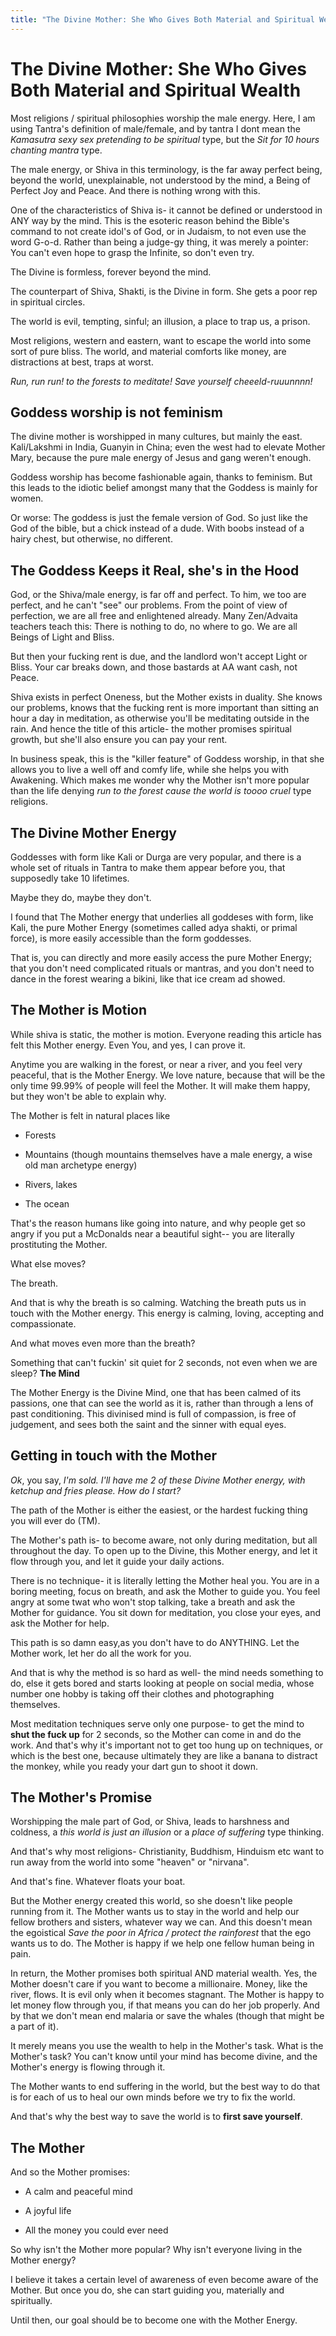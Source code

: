 ```yaml
---
title: "The Divine Mother: She Who Gives Both Material and Spiritual Wealth"
---
```


# The Divine Mother: She Who Gives Both Material and Spiritual Wealth

Most religions / spiritual philosophies worship the male energy. Here, I am using Tantra's definition of male/female, and by tantra I dont mean the *Kamasutra sexy sex pretending to be spiritual* type, but the *Sit for 10 hours chanting mantra* type.

The male energy, or Shiva in this terminology, is the far away perfect being, beyond the world, unexplainable, not understood by the mind, a Being of Perfect Joy and Peace. And there is nothing wrong with this.

One of the characteristics of Shiva is- it cannot be defined or understood in ANY way by the mind. This is the esoteric reason behind the Bible's command to not create idol's of God, or in Judaism, to not even use the word G-o-d. Rather than being a judge-gy thing, it was merely a pointer: You can't even hope to grasp the Infinite, so don't even try.

The Divine is formless, forever beyond the mind.

The counterpart of Shiva, Shakti, is the Divine in form. She gets a poor rep in spiritual circles.

The world is evil, tempting, sinful; an illusion, a place to trap us, a prison.


Most religions, western and eastern, want to escape the world into some sort of pure bliss. The world, and material comforts like money, are distractions at best, traps at worst.

*Run, run run! to the forests to meditate! Save yourself cheeeld-ruuunnnn!*

## Goddess worship is not feminism

The divine mother is worshipped in many cultures, but mainly the east. Kali/Lakshmi in India, Guanyin in China; even the west had to elevate Mother Mary, because the pure male energy of Jesus and gang weren't enough.

Goddess worship has become fashionable again, thanks to feminism. But this leads to the idiotic belief amongst many that the Goddess is mainly for women.

Or worse: The goddess is just the female version of God. So just like the God of the bible, but a chick instead of a dude. With boobs instead of a hairy chest, but otherwise, no different.

## The Goddess Keeps it Real, she's in the Hood

God, or the Shiva/male energy, is far off and perfect. To him, we too are perfect, and he can't "see" our problems. From the point of view of perfection, we are all free and enlightened already. Many Zen/Advaita teachers teach this: There is nothing to do, no where to go.  We are all Beings of Light and Bliss.

But then your fucking rent is due, and the landlord won't accept Light or Bliss. Your car breaks down, and those bastards at AA want cash, not Peace. 

Shiva exists in perfect Oneness, but the Mother exists in duality. She knows our problems, knows that the fucking rent is more important than sitting an hour a day in meditation, as otherwise you'll be meditating outside in the rain. And hence the title of this article- the mother promises spiritual growth, but she'll also ensure you can pay your rent. 

In business speak, this is the "killer feature" of Goddess worship, in that she allows you to live a well off and comfy life, while she helps you with Awakening. Which makes me wonder why the Mother isn't more popular than the life denying *run to the forest cause the world is toooo cruel* type religions.


## The Divine Mother Energy


Goddesses with form like Kali or Durga are very popular, and there is a whole set of rituals in Tantra to make them appear before you, that supposedly  take 10 lifetimes.

Maybe they do, maybe they don't.

I found that The Mother energy that underlies all goddeses with form, like Kali, the pure Mother Energy (sometimes called adya shakti, or primal force), is more easily accessible than the form goddesses.

That is, you can directly and more easily access the pure Mother Energy; that you don't need complicated rituals or mantras, and you don't need to dance in the forest wearing a bikini, like that ice cream ad showed.

## The Mother is Motion

While shiva is static, the mother is motion. Everyone reading this article has felt this Mother energy. Even You, and yes, I can prove it.

Anytime you are walking in the forest, or near a river, and you feel very peaceful, that is the Mother Energy. We love nature, because that will be the only time 99.99% of people will feel the Mother. It will make them happy, but they won't be able to explain why.

The Mother is felt in natural places like

* Forests

* Mountains (though mountains themselves have a male energy, a wise old man archetype energy)

* Rivers, lakes

* The ocean

That's the reason humans like going into nature, and why people get so angry if you put a McDonalds near a beautiful sight-- you are literally prostituting the Mother.


What else moves?

The breath.

And that is why the breath is so calming. Watching the breath puts us in touch with the Mother energy. This energy is calming, loving, accepting and compassionate.



And what moves even more than the breath? 

Something that can't fuckin' sit quiet for 2 seconds, not even when we are sleep? **The Mind**

The Mother Energy is the Divine Mind, one that has been calmed of its passions, one that can see the world as it is, rather than through a lens of past conditioning. This divinised mind is full of compassion, is free of judgement, and sees both the saint and the sinner with equal eyes.


## Getting in touch with the Mother

*Ok*, you say, *I'm sold. I'll have me 2 of these Divine Mother energy, with ketchup and fries please. How do I start?*


The path of the Mother is either the easiest, or the hardest fucking thing you will ever do (TM).

The Mother's path is- to become aware, not only during meditation, but all throughout the day. To open up to the Divine, this Mother energy, and let it flow through you, and let it guide your daily actions.

There is no technique- it is literally letting the Mother heal you. You are in  a boring meeting, focus on breath, and ask the Mother to guide you. You feel angry at some twat who won't stop talking, take a breath and ask the Mother for guidance. You sit down for meditation, you close your eyes, and ask the Mother for help.

This path is so damn easy,as you don't have to do ANYTHING. Let the Mother work, let her do all the work for you.

And that is why the method is so hard as well- the mind needs something to do, else it gets bored and starts looking at people on social media, whose number one hobby is taking off their clothes and photographing themselves.

Most meditation techniques serve only one purpose- to get the mind to **shut the fuck up** for 2 seconds, so the Mother can come in and do the work. And that's why it's important not to get too hung up on techniques, or which is the best one, because ultimately they are like a banana to distract the monkey, while you ready your dart gun to shoot it down.


## The Mother's Promise

Worshipping the male part of God, or Shiva, leads to harshness and coldness, a *this world is just an illusion* or a *place of suffering* type thinking.

And that's why most religions- Christianity, Buddhism, Hinduism etc want to run away from the world into some "heaven" or "nirvana".

And that's fine. Whatever floats your boat.

But the Mother energy created this world, so she doesn't like people running from it. The Mother wants us to stay in the world and help our fellow brothers and sisters, whatever way we can. And this doesn't mean the egoistical *Save the poor in Africa / protect the rainforest* that the ego wants us to do. The Mother is happy if we help one fellow human being in pain. 

In return, the Mother promises both spiritual AND material wealth. Yes, the Mother doesn't care if you want to become a millionaire. Money, like the river, flows. It is evil only when it becomes stagnant. The Mother is happy to let money flow through you, if that means you can do her job properly. And by that we don't mean end malaria or save the whales (though that might be a part of it).

It merely means you use the wealth to help in the Mother's task. What is the Mother's task? You can't know until your mind has become divine, and the Mother's energy is flowing through it. 

The Mother wants to end suffering in the world, but the best way to do that is for each of us to heal our own minds before we try to fix the world.

And that's why the best way to save the world is to **first save yourself**.


## The Mother

And so the Mother promises:

* A calm and peaceful mind

* A joyful life

* All the money you could ever need


So why isn't the Mother more popular? Why isn't everyone living in the Mother energy?

I believe it takes a certain level of awareness of even become aware of the Mother. But once you do, she can start guiding you, materially and spiritually.

Until then, our goal should be to become one with the Mother Energy.



